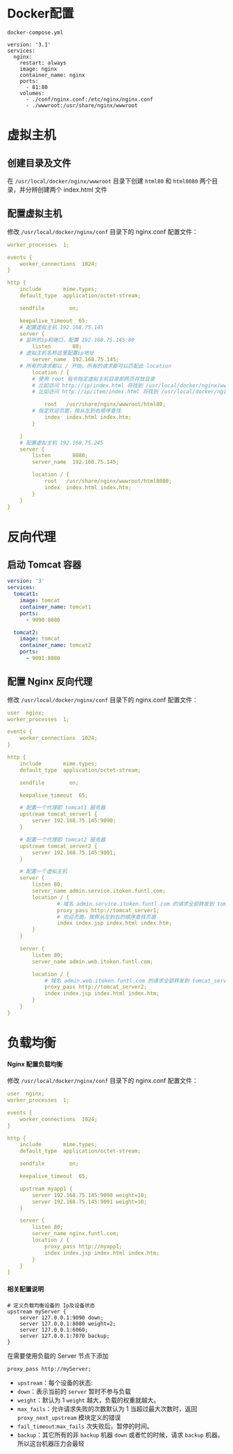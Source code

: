 

# Docker配置

`docker-compose.yml`

```
version: '3.1'
services:
  nginx:
    restart: always
    image: nginx
    container_name: nginx
    ports:
      - 81:80
    volumes:
      - ./conf/nginx.conf:/etc/nginx/nginx.conf
      - ./wwwroot:/usr/share/nginx/wwwroot
```



# 虚拟主机

## 创建目录及文件

在 `/usr/local/docker/nginx/wwwroot` 目录下创建 `html80` 和 `html8080` 两个目录，并分辨创建两个 index.html 文件

## 配置虚拟主机

修改 `/usr/local/docker/nginx/conf` 目录下的 nginx.conf 配置文件：

```yaml
worker_processes  1;

events {
    worker_connections  1024;
}

http {
    include       mime.types;
    default_type  application/octet-stream;

    sendfile        on;

    keepalive_timeout  65;
    # 配置虚拟主机 192.168.75.145
    server {
    # 监听的ip和端口，配置 192.168.75.145:80
        listen       80;
    # 虚拟主机名称这里配置ip地址
        server_name  192.168.75.145;
    # 所有的请求都以 / 开始，所有的请求都可以匹配此 location
        location / {
        # 使用 root 指令指定虚拟主机目录即网页存放目录
        # 比如访问 http://ip/index.html 将找到 /usr/local/docker/nginx/wwwroot/html80/index.html
        # 比如访问 http://ip/item/index.html 将找到 /usr/local/docker/nginx/wwwroot/html80/item/index.html

            root   /usr/share/nginx/wwwroot/html80;
        # 指定欢迎页面，按从左到右顺序查找
            index  index.html index.htm;
        }

    }
    # 配置虚拟主机 192.168.75.245
    server {
        listen       8080;
        server_name  192.168.75.145;

        location / {
            root   /usr/share/nginx/wwwroot/html8080;
            index  index.html index.htm;
        }
    }
}
```



# 反向代理

## 启动 Tomcat 容器

```yaml
version: '3'
services:
  tomcat1:
    image: tomcat
    container_name: tomcat1
    ports:
      - 9090:8080

  tomcat2:
    image: tomcat
    container_name: tomcat2
    ports:
      - 9091:8080
```

## 配置 Nginx 反向代理

修改 `/usr/local/docker/nginx/conf` 目录下的 nginx.conf 配置文件：

```yaml
user  nginx;
worker_processes  1;

events {
    worker_connections  1024;
}

http {
    include       mime.types;
    default_type  application/octet-stream;

    sendfile        on;

    keepalive_timeout  65;

    # 配置一个代理即 tomcat1 服务器
    upstream tomcat_server1 {
        server 192.168.75.145:9090;
    }

    # 配置一个代理即 tomcat2 服务器
    upstream tomcat_server2 {
        server 192.168.75.145:9091;
    }

    # 配置一个虚拟主机
    server {
        listen 80;
        server_name admin.service.itoken.funtl.com;
        location / {
                # 域名 admin.service.itoken.funtl.com 的请求全部转发到 tomcat_server1 即 tomcat1 服务上
                proxy_pass http://tomcat_server1;
                # 欢迎页面，按照从左到右的顺序查找页面
                index index.jsp index.html index.htm;
        }
    }

    server {
        listen 80;
        server_name admin.web.itoken.funtl.com;

        location / {
            # 域名 admin.web.itoken.funtl.com 的请求全部转发到 tomcat_server2 即 tomcat2 服务上
            proxy_pass http://tomcat_server2;
            index index.jsp index.html index.htm;
        }
    }
}
```



# 负载均衡

#### Nginx 配置负载均衡

修改 `/usr/local/docker/nginx/conf` 目录下的 nginx.conf 配置文件：

```yaml
user  nginx;
worker_processes  1;

events {
    worker_connections  1024;
}

http {
    include       mime.types;
    default_type  application/octet-stream;

    sendfile        on;

    keepalive_timeout  65;

    upstream myapp1 {
        server 192.168.75.145:9090 weight=10;
        server 192.168.75.145:9091 weight=10;
    }

    server {
        listen 80;
        server_name nginx.funtl.com;
        location / {
            proxy_pass http://myapp1;
            index index.jsp index.html index.htm;
        }
    }
}
```



#### 相关配置说明

```
# 定义负载均衡设备的 Ip及设备状态 
upstream myServer {
    server 127.0.0.1:9090 down;
    server 127.0.0.1:8080 weight=2;
    server 127.0.0.1:6060;
    server 127.0.0.1:7070 backup;
}
```

在需要使用负载的 Server 节点下添加

```
proxy_pass http://myServer;
```

- `upstream`：每个设备的状态:
- `down`：表示当前的 `server` 暂时不参与负载
- `weight`：默认为 1 `weight` 越大，负载的权重就越大。
- `max_fails`：允许请求失败的次数默认为 1 当超过最大次数时，返回 `proxy_next_upstream` 模块定义的错误
- `fail_timeout`:`max_fails` 次失败后，暂停的时间。
- `backup`：其它所有的非 `backup` 机器 `down` 或者忙的时候，请求 `backup` 机器。所以这台机器压力会最轻